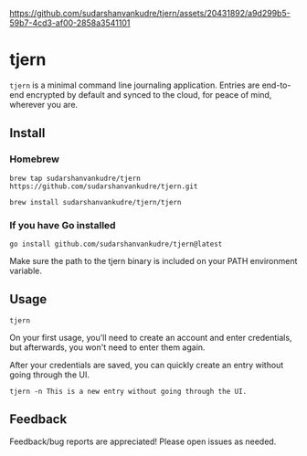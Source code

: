 https://github.com/sudarshanvankudre/tjern/assets/20431892/a9d299b5-59b7-4cd3-af00-2858a3541101


# tjern
`tjern` is a minimal command line journaling application. Entries are end-to-end encrypted by default and synced to the cloud, for peace of mind, wherever you are. 

## Install
### Homebrew
```
brew tap sudarshanvankudre/tjern https://github.com/sudarshanvankudre/tjern.git
```
```
brew install sudarshanvankudre/tjern/tjern
```
### If you have Go installed
```
go install github.com/sudarshanvankudre/tjern@latest
```
Make sure the path to the tjern binary is included on your PATH environment variable.

## Usage
```
tjern
```
On your first usage, you'll need to create an account and enter credentials, but afterwards, you won't need to enter them again.

After your credentials are saved, you can quickly create an entry without going through the UI.
```
tjern -n This is a new entry without going through the UI.
```

## Feedback
Feedback/bug reports are appreciated! Please open issues as needed.
